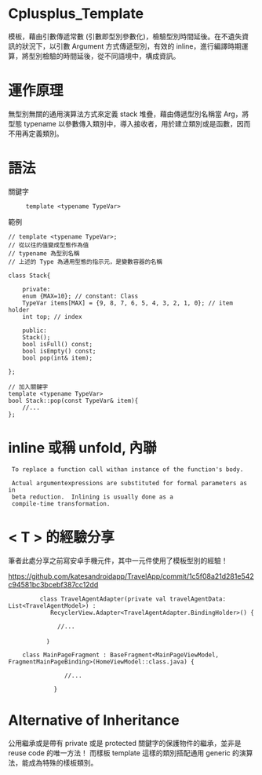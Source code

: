 # Cplusplus_Template

模板，藉由引數傳遞常數 (引數即型別參數化)，檢驗型別時間延後。在不遺失資訊的狀況下，以引數 Argument 方式傳遞型別，有效的 inline，進行編譯時期運算，將型別檢驗的時間延後，從不同語境中，構成資訊。
	

# 運作原理

無型別無關的通用演算法方式來定義 stack 堆疊，藉由傳遞型別名稱當 Arg，將型態 typename 以參數傳入類別中，導入接收者，用於建立類別或是函數，因而不用再定義類別。

# 語法

關鍵字 

         template <typename TypeVar>
	
範例
>>>

	// template <typename TypeVar>;
	// 從以往的值變成型態作為值
	// typename 為型別名稱
	// 上述的 Type 為通用型態的指示元，是變數容器的名稱

	class Stack{

	    private:
		enum {MAX=10}; // constant: Class
		TypeVar items[MAX] = {9, 8, 7, 6, 5, 4, 3, 2, 1, 0}; // item holder
		int top; // index

	    public:
		Stack();
		bool isFull() const;
		bool isEmpty() const;
		bool pop(int& item);

	};

	// 加入關鍵字
	template <typename TypeVar>
	bool Stack::pop(const TypeVar& item){
	    //...
	};


# inline 或稱 unfold, 內聯

     To replace a function call withan instance of the function's body.  
     
     Actual argumentexpressions are substituted for formal parameters as in
     beta reduction.  Inlining is usually done as a
     compile-time transformation.

# < T > 的經驗分享
	
筆者此處分享之前寫安卓手機元件，其中一元件使用了<T>模板型別的經驗！

https://github.com/katesandroidapp/TravelApp/commit/1c5f08a21d281e542c94581bc3bcebf387cc12dd



             class TravelAgentAdapter(private val travelAgentData: List<TravelAgentModel>) :
                RecyclerView.Adapter<TravelAgentAdapter.BindingHolder>() {

                  //...

               ｝


>>>


		class MainPageFragment : BaseFragment<MainPageViewModel, FragmentMainPageBinding>(HomeViewModel::class.java) {

                    //...

                 }
		 
>>>

# Alternative of Inheritance

公用繼承或是帶有 private 或是 protected 關鍵字的保護物件的繼承，並非是 reuse code 的唯一方法！
而樣板 template 這樣的類別搭配通用 generic 的演算法，能成為特殊的樣板類別。

